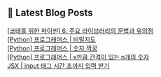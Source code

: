 ## 💌 Latest Blog Posts

<a href=https://yesolz.tistory.com/entry/%EC%BD%94%ED%85%8C%EB%A5%BC-%EC%9C%84%ED%95%9C-%ED%8C%8C%EC%9D%B4%EC%8D%AC-6-%EC%A3%BC%EC%9A%94-%EB%9D%BC%EC%9D%B4%EB%B8%8C%EB%9F%AC%EB%A6%AC%EC%9D%98-%EB%AC%B8%EB%B2%95%EA%B3%BC-%EC%9C%A0%EC%9D%98%EC%A0%90>[코테를 위한 파이썬] 6. 주요 라이브러리의 문법과 유의점</a></br><a href=https://yesolz.tistory.com/entry/Python-%ED%94%84%EB%A1%9C%EA%B7%B8%EB%9E%98%EB%A8%B8%EC%8A%A4-%EB%B9%84%EB%B0%80%EC%A7%80%EB%8F%84>[Python] 프로그래머스 | 비밀지도</a></br><a href=https://yesolz.tistory.com/entry/Python-%ED%94%84%EB%A1%9C%EA%B7%B8%EB%9E%98%EB%A8%B8%EC%8A%A4-%EC%88%AB%EC%9E%90-%EC%A7%9D%EA%BF%8D>[Python] 프로그래머스 | 숫자 짝꿍</a></br><a href=https://yesolz.tistory.com/entry/Python-%ED%94%84%EB%A1%9C%EA%B7%B8%EB%9E%98%EB%A8%B8%EC%8A%A4-x%EB%A7%8C%ED%81%BC-%EA%B0%84%EA%B2%A9%EC%9D%B4-%EC%9E%88%EB%8A%94-n%EA%B0%9C%EC%9D%98-%EC%88%AB%EC%9E%90>[Python] 프로그래머스 | x만큼 간격이 있는 n개의 숫자</a></br><a href=https://yesolz.tistory.com/entry/JSX-input-%ED%83%9C%EA%B7%B8-%EC%8B%9C%EA%B0%84-%EC%B4%88%EA%B9%8C%EC%A7%80-%EC%9E%85%EB%A0%A5-%EB%B0%9B%EA%B8%B0>JSX | input 태그 시간 초까지 입력 받기</a></br>
